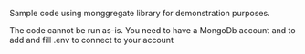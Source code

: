 Sample code using monggregate library for demonstration purposes.

The code cannot be run as-is. You need to have a MongoDb account and to add  and fill .env to connect to your account

